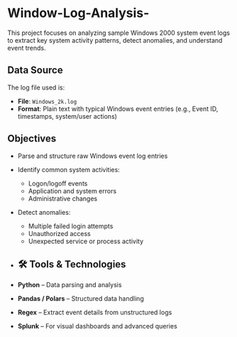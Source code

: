 # Window-Log-Analysis-

This project focuses on analyzing sample Windows 2000 system event logs to extract key system activity patterns, detect anomalies, and understand event trends.

## Data Source

The log file used is:

- **File**: `Windows_2k.log`
- **Format**: Plain text with typical Windows event entries (e.g., Event ID, timestamps, system/user actions)

## Objectives
- Parse and structure raw Windows event log entries
- Identify common system activities:
  - Logon/logoff events
  - Application and system errors
  - Administrative changes
- Detect anomalies:
  - Multiple failed login attempts
  - Unauthorized access
  - Unexpected service or process activity
 
 - ## 🛠 Tools & Technologies

- **Python** – Data parsing and analysis
- **Pandas / Polars** – Structured data handling
- **Regex** – Extract event details from unstructured logs
- **Splunk** – For visual dashboards and advanced queries
